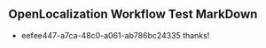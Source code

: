 ## OpenLocalization Workflow Test MarkDown
* eefee447-a7ca-48c0-a061-ab786bc24335 thanks!

<!--HONumber=Aug16_HO4-->


